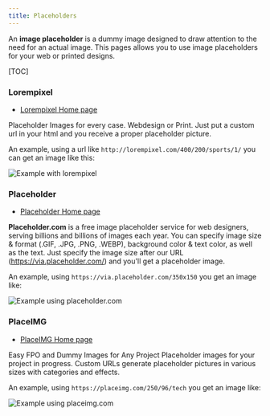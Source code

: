 ```yaml
---
title: Placeholders
---
```


An **image placeholder** is a dummy image designed to draw attention to the
need for an actual image. This pages allows you to use image placeholders for
your web or printed designs.

[TOC]


### Lorempixel

- [Lorempixel Home page](http://lorempixel.com/)

Placeholder Images for every case. Webdesign or Print. Just put a custom url
in your html and you receive a proper placeholder picture.

An example, using a url like ``http://lorempixel.com/400/200/sports/1/`` you
can get an image like this:

![Example with lorempixel](http://lorempixel.com/400/200/sports/1/)


### Placeholder

- [Placeholder Home page](https://placeholder.com/)

**Placeholder.com** is a free image placeholder service for web designers,
serving billions and billions of images each year. You can specify image size
& format (.GIF, .JPG, .PNG, .WEBP), background color & text color, as well as
the text.  Just specify the image size after our URL
(https://via.placeholder.com/) and you'll get a placeholder image.

An example, using ``https://via.placeholder.com/350x150`` you get an image
like:

![Example using placeholder.com](https://via.placeholder.com/350x150)


### PlaceIMG

- [PlaceIMG Home page](http://placeimg.com/)

Easy FPO and Dummy Images for Any Project Placeholder images for your project
in progress. Custom URLs generate placeholder pictures in various sizes with
categories and effects.

An example, using ``https://placeimg.com/250/96/tech`` you get an image
like:

![Example using placeimg.com](https://placeimg.com/250/96/tech)

